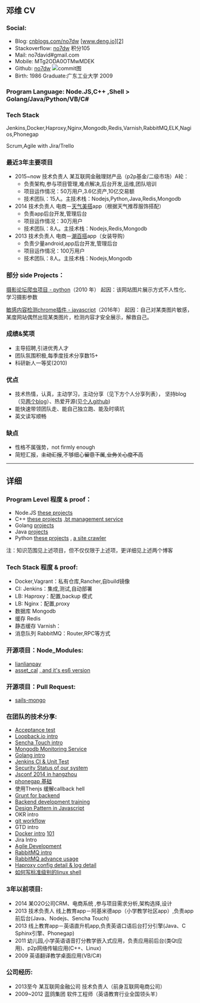 ## 邓维 CV

### Social:
 - Blog: [cnblogs.com/no7dw][1] [www.deng.io][2]
 - Stackoverflow: [no7dw][4] 积分105
 - Mail: no7david#gmail.com
 - Mobile: MTg2ODA0OTMwMDEK
 - Github: [no7dw][3]
  ![commit图](http://7xk67t.com1.z0.glb.clouddn.com/commit.png)
 - Birth: 1986 Graduate:广东工业大学 2009 

### Program Language: Node.JS,C++ ,Shell > Golang/Java/Python/VB/C#

### Tech Stack
 Jenkins,Docker,Haproxy,Nginx,Mongodb,Redis,Varnish,RabbitMQ,ELK,Nagios,Phonegap
 
 Scrum,Agile with Jira/Trello


### 最近3年主要项目
 - 2015~now 技术负责人 某互联网金融理财产品（p2p基金/二级市场）A轮：
    - 负责架构,参与项目管理,难点解决,后台开发,运维,团队培训
    - 项目运作情况：50万用户,3.6亿资产,10亿交易额
    - 技术团队：15人。主技术栈：Nodejs,Python,Java,Redis,Mongodb
 - 2014 技术负责人 电商－[天气美搭](http://app.mi.com/details?id=com.kalengo.weathermeida)app（根据天气推荐服饰搭配）
    - 负责app后台开发,管理后台
    - 项目运作情况：30万用户
    -  技术团队：8人。主技术栈：Nodejs,Redis,Mongodb
 - 2013 技术负责人 电商－[潮百搭](http://app.mi.com/details?id=com.kalengo.chaobaida&ref=search)app（女装导购）
    - 负责少量android,app后台开发,管理后台 
    - 项目运作情况：100万用户
    - 技术团队：8人。主技术栈：Nodejs,Mongodb

### 部分 side Projects：
[摄影论坛爬虫项目 - python](https://github.com/no7dw/bbs-images-crawler)（2010 年）
起因：该网站图片展示方式不人性化、学习摄影参数

[敏感内容检测chrome插件 - javascript](https://github.com/no7dw/anti-snake-chrome-extension)（2016年）
起因：自己对某类图片敏感，某度网站偶然出现某类图片，检测内容才安全展示，解救自己。

### 成绩&奖项
 - 主导招聘,引进优秀人才
 - 团队氛围积极,每季度技术分享数15+  
 - 科研新人一等奖(2010)

### 优点
  - 技术热情，认真，主动学习，主动分享（见下方个人分享列表）， 坚持blog（见[两个](http://www.deng.io)[blog](http://www.cnblogs.com/no7dw)）、热爱开源(见[个人github](https://github.com/no7dw))
  - 能快速带领团队走、能自己独立跑、能及时填坑
  - 英文读写顺畅

### 缺点
 - 性格不属强势，not firmly enough
 - 简短汇报，~~主动汇报~~,不够细心~~留意下属~~,~~业务关心度不高~~

--- 
## 详细

### Program Level 程度 & proof：
 - Node.JS [these projects][5]
 - C++  [these projects][6] ,[bt management service][7]
 - Golang [projects][8]
 - Java [projects](https://github.com/no7dw/javaCourse)
 - Python [these projects][9] , [a site crawler][10]

注：知识范围见上述项目，但不仅仅限于上述项，更详细见上述两个博客

### Tech Stack 程度 & proof:
 - Docker,Vagrant：私有仓库,Rancher,自build镜像
 - CI: Jenkins：集成,测试,自动部署
 - LB: Haproxy：配置,backup 模式
 - LB: Nginx：配置,proxy
 - 数据库 Mongodb
 - 缓存 Redis
 - 静态缓存 Varnish：
 - 消息队列 RabbitMQ：Router,RPC等方式

### 开源项目：Node_Modules:

 - [lianlianpay][11]
 - [asset_cal][12] ,[ and it's es6 version](https://github.com/no7dw/asset_cal/tree/es6)

### 开源项目：Pull Request:

 - [sails-mongo][13]
 
### 在团队的技术分享: 
 - [Acceptance test][14]
 - [Loopback.io intro][15]
 - [Sencha Touch intro][16]
 - [Mongodb Monitoring Service][17]
 - [Golang intro](https://docs.google.com/presentation/d/1bQdstLrHHfc9AATmd-fa2UHZaI1rgxH9k04NQzr5Ry4/edit#slide=id.p)
 - [Jenkins CI & Unit Test](https://docs.google.com/presentation/d/1_VFfaBkQEkAaMzJwGlf_hhGO6qqL7ex_jQdVc4uT6CY/edit#slide=id.p)
 - [Security Status of our system](https://docs.google.com/presentation/d/1hmg83ArtCseaw_HP1VlLGN2Sn10iy0TabYn5XE36Yw4/edit#slide=id.g5ca66c4c1_010)
 - [Jsconf 2014 in hangzhou](https://docs.google.com/presentation/d/1afopKqsl6YjwFO15T0mIsRNPt1rbs39zibaQe2XNCb8/edit#slide=id.p)
 - [phonegap 基础](https://docs.google.com/presentation/d/15BsAysxtBs0bmQUMFrYcpqPAobIGOxIJqgzcmBDynWY/edit#slide=id.p)
 - 使用Thenjs 缓解callback hell
 - [Grunt for backend](https://docs.google.com/presentation/d/1YuxXuR8nDLx3c4FqY3pC27qfIgViuJITd3nHnYuFmFU/edit#slide=id.g902209502_0_0)
 - [Backend development training](https://docs.google.com/presentation/d/1RRZ1yehGUv3Wh85Z9dctHqsXEYzJ0M7kMDB0uOOA6mU/edit#slide=id.p)
 - [Design Pattern in Javascript](https://docs.google.com/presentation/d/1tuj5syAmwRkfX25bpLMmHPWFR0wLiBL4dSRhVfuNQtM/edit#slide=id.p)
 - OKR intro
 - [git workflow](https://docs.google.com/presentation/d/1MtG8Xak3XLnDHkZ_h83_OH-w-_oWmsXXt31rsjdSOMs/edit#slide=id.p)
 - GTD intro
 - [Docker intro](http://www.deng.io/2016/01/14/docker-common-error/) [101](http://www.deng.io/2016/01/14/docker-command/)
 - Jira Intro
 - [Agile Development](https://docs.google.com/presentation/d/14kvpRIj8V20BdJBIHLfo7R2YsEVd5rAacpk6x4WOwE4/edit#slide=id.p)
 - [RabbitMQ intro](https://github.com/no7dw/rabbitmq-demo/) 
 - [RabbitMQ advance usage](https://github.com/no7dw/rabbitmq-demo/blob/master/advance.md)
 - [Haproxy config detail & log detail](https://docs.google.com/presentation/d/1iXsMbMgC0ikmZiP0hGnYaWVHIZouArwQ5p9_DJ_Je9U/edit#slide=id.g123cd1a7c3_0_41)
 - [如何写标准级别的linux shell](http://www.deng.io/2016/05/15/linux-shell-script/)


### 3年以前项目:
 - 2014 某O2O公司CRM、电商系统 ,参与项目需求分析,架构选择,设计
 - 2013 技术负责人 线上教育app－阿基米德app（小学教学社区app）,负责app前后台(Java、Nodejs、Sencha Touch)
 - 2013 线上教育app－英语直升机app,负责英语口语后台打分引擎(Java、C Sphinx引擎、Phonegap)
 - 2011 幼儿园,小学英语语音打分教学嵌入式应用，负责应用前后台(类Qt应用)、p2p网络传输应用(C++、Linux)
 - 2009 英语翻译教学桌面应用(VB/C#)

### 公司经历:
 - 2013至今 某互联网金融公司 技术负责人（前身互联网电商公司）
 - 2009~2012 蓝鸽集团 软件工程师（英语教育行业全国领头羊）

  [1]: http://www.cnblogs.com/no7dw
  [2]: http://www.deng.io
  [3]: http://www.github.com/no7dw
  [4]: http://stackoverflow.com/users/2412549/no7dw?tab=profile
  [5]: https://github.com/no7dw/lianlianpay
  [6]: https://github.com/no7dw/cplusplus-learning
  [7]: https://github.com/no7dw/btpd
  [8]: https://github.com/no7dw/go-practice
  [9]: https://github.com/no7dw/python-learning
  [10]: https://github.com/no7dw/bbs-images-crawler
  [11]: https://www.npmjs.com/package/lianlianpay
  [12]: https://www.npmjs.com/package/asset_cal
  [13]: https://github.com/balderdashy/sails-mongo/pull/350
  [14]: https://github.com/no7dw/acceptance-test-slide
  [15]: https://github.com/no7dw/loopback.io-slide
  [16]: https://github.com/no7dw/SenchaTouch-slide
  [17]: https://github.com/no7dw/mms-slide

